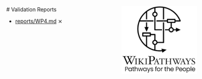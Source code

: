 <img style="float: right; width: 200px" src="logo.png" />
# Validation Reports

* [reports/WP4.md](reports/WP4.md) ⨯
